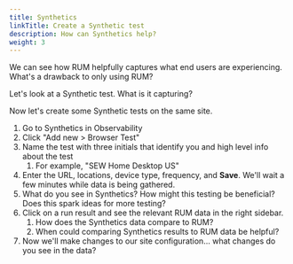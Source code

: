 ```yaml
---
title: Synthetics
linkTitle: Create a Synthetic test
description: How can Synthetics help?
weight: 3
---
```


We can see how RUM helpfully captures what end users are experiencing. What's a drawback to only using RUM?

Let's look at a Synthetic test. What is it capturing? 

Now let's create some Synthetic tests on the same site.

1. Go to Synthetics in Observability
1. Click "Add new > Browser Test"
1. Name the test with three initials that identify you and high level info about the test
   1. For example, "SEW Home Desktop US" 
1. Enter the URL, locations, device type, frequency, and **Save**. We'll wait a few minutes while data is being gathered.
1. What do you see in Synthetics? How might this testing be beneficial? Does this spark ideas for more testing?
1. Click on a run result and see the relevant RUM data in the right sidebar.
   1. How does the Synthetics data compare to RUM?
   1. When could comparing Synthetics results to RUM data be helpful?
1. Now we'll make changes to our site configuration... what changes do you see in the data?